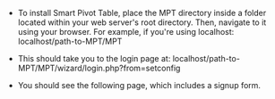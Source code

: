 - To install Smart Pivot Table, place the MPT directory inside a folder located within your web server's root directory. Then, navigate to it using your browser.
For example, if you're using localhost:
localhost/path-to-MPT/MPT

- This should take you to the login page at:
localhost/path-to-MPT/MPT/wizard/login.php?from=setconfig

- You should see the following page, which includes a signup form.



